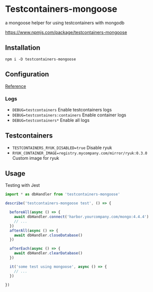 # Testcontainers-mongoose

a mongoose helper for using testcontainers with mongodb

https://www.npmjs.com/package/testcontainers-mongoose

## Installation

```
npm i -D testcontainers-mongoose
```

## Configuration

[Reference](https://github.com/testcontainers/testcontainers-node#configuration)

### Logs

- `DEBUG=testcontainers` Enable testcontainers logs
- `DEBUG=testcontainers:containers` Enable container logs
- `DEBUG=testcontainers*` Enable all logs

## Testcontainers

- `TESTCONTAINERS_RYUK_DISABLED=true` Disable ryuk
- `RYUK_CONTAINER_IMAGE=registry.mycompany.com/mirror/ryuk:0.3.0` Custom image for ryuk


## Usage

Testing with Jest

```typescript
import * as dbHandler from 'testcontainers-mongoose'

describe('testcontainers-mongoose test', () => {

  beforeAll(async () => {
    await dbHandler.connect('harbor.yourcompany.com/mongo:4.4.4')
    // ...
  })
  afterAll(async () => {
    await dbHandler.closeDatabase()
  })

  afterEach(async () => {
    await dbHandler.clearDatabase()
  })

  it('some test using mongoose', async () => {
    // ...
  })

})
```